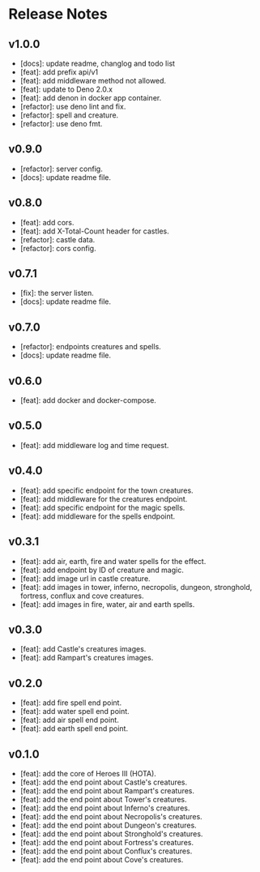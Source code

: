 # Release Notes

## v1.0.0

- [docs]: update readme, changlog and todo list
- [feat]: add prefix api/v1
- [feat]: add middleware method not allowed.
- [feat]: update to Deno 2.0.x
- [feat]: add denon in docker app container.
- [refactor]: use deno lint and fix.
- [refactor]: spell and creature.
- [refactor]: use deno fmt.

## v0.9.0

- [refactor]: server config.
- [docs]: update readme file.

## v0.8.0

- [feat]: add cors.
- [feat]: add X-Total-Count header for castles.
- [refactor]: castle data.
- [refactor]: cors config.

## v0.7.1

- [fix]: the server listen.
- [docs]: update readme file.

## v0.7.0

- [refactor]: endpoints creatures and spells.
- [docs]: update readme file.

## v0.6.0

- [feat]: add docker and docker-compose.

## v0.5.0

- [feat]: add middleware log and time request.

## v0.4.0

- [feat]: add specific endpoint for the town creatures.
- [feat]: add middleware for the creatures endpoint.
- [feat]: add specific endpoint for the magic spells.
- [feat]: add middleware for the spells endpoint.

## v0.3.1

- [feat]: add air, earth, fire and water spells for the effect.
- [feat]: add endpoint by ID of creature and magic.
- [feat]: add image url in castle creature.
- [feat]: add images in tower, inferno, necropolis, dungeon, stronghold,
  fortress, conflux and cove creatures.
- [feat]: add images in fire, water, air and earth spells.

## v0.3.0

- [feat]: add Castle's creatures images.
- [feat]: add Rampart's creatures images.

## v0.2.0

- [feat]: add fire spell end point.
- [feat]: add water spell end point.
- [feat]: add air spell end point.
- [feat]: add earth spell end point.

## v0.1.0

- [feat]: add the core of Heroes III (HOTA).
- [feat]: add the end point about Castle's creatures.
- [feat]: add the end point about Rampart's creatures.
- [feat]: add the end point about Tower's creatures.
- [feat]: add the end point about Inferno's creatures.
- [feat]: add the end point about Necropolis's creatures.
- [feat]: add the end point about Dungeon's creatures.
- [feat]: add the end point about Stronghold's creatures.
- [feat]: add the end point about Fortress's creatures.
- [feat]: add the end point about Conflux's creatures.
- [feat]: add the end point about Cove's creatures.
